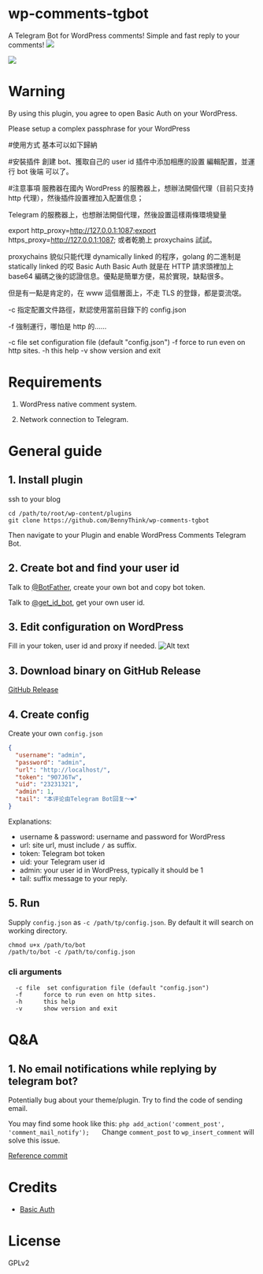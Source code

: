 # wp-comments-tgbot
A Telegram Bot for WordPress comments! Simple and fast reply to your comments!
![](pics/1.png)

![](pics/2.jpg)

# Warning
By using this plugin, you agree to open Basic Auth on your WordPress.

Please setup a complex passphrase for your WordPress

#使用方式
基本可以如下歸納

#安裝插件
創建 bot、獲取自己的 user id
 插件中添加相應的設置
編輯配置，並運行 bot 後端
可以了。

#注意事項
服務器在國內
WordPress 的服務器上，想辦法開個代理（目前只支持 http 代理），然後插件設置裡加入配置信息；

Telegram 的服務器上，也想辦法開個代理，然後設置這樣兩條環境變量

export http_proxy=http://127.0.0.1:1087;export https_proxy=http://127.0.0.1:1087;
或者乾脆上 proxychains 試試。

proxychains 貌似只能代理 dynamically linked 的程序，golang 的二進制是 statically linked 的哎
Basic Auth
Basic Auth 就是在 HTTP 請求頭裡加上 base64 編碼之後的認證信息。優點是簡單方便，易於實現，缺點很多。

但是有一點是肯定的，在 www 這個層面上，不走 TLS 的登錄，都是耍流氓。

-c 指定配置文件路徑，默認使用當前目錄下的 config.json

-f 強制運行，哪怕是 http 的……

-c file set configuration file (default "config.json")
-f force to run even on http sites.
-h this help
-v show version and exit

# Requirements
1. WordPress native comment system.

2. Network connection to Telegram.

# General guide
## 1. Install plugin
ssh to your blog
```shell script
cd /path/to/root/wp-content/plugins
git clone https://github.com/BennyThink/wp-comments-tgbot
``` 

Then navigate to your Plugin and enable WordPress Comments Telegram Bot.
## 2. Create bot and find your user id
Talk to [@BotFather](https://t.me/BotFather), create your own bot and copy bot token.

Talk to [@get_id_bot](https://t.me/get_id_bot), get your own user id.

## 3. Edit configuration on WordPress
Fill in your token, user id and proxy if needed.
![Alt text](pics/plugin.png)

## 3. Download binary on GitHub Release
[GitHub Release](https://github.com/BennyThink/wp-comments-tgbot/releases)

## 4. Create config
Create your own `config.json`
```json
{
  "username": "admin",
  "password": "admin",
  "url": "http://localhost/",
  "token": "907J6Tw",
  "uid": "23231321",
  "admin": 1,
  "tail": "本评论由Telegram Bot回复～❤️"
}
```
Explanations:
* username & password: username and password for WordPress
* url: site url, must include `/` as suffix.
* token: Telegram bot token
* uid: your Telegram user id
* admin: your user id in WordPress, typically it should be 1
* tail: suffix message to your reply.

## 5. Run
Supply `config.json` as `-c /path/tp/config.json`. By default it will search on working directory.
```shell script
chmod u+x /path/to/bot
/path/to/bot -c /path/to/config.json
```
### cli arguments
```text
  -c file  set configuration file (default "config.json")
  -f      force to run even on http sites.
  -h      this help
  -v      show version and exit
```
# Q&A
## 1. No email notifications while replying by telegram bot?
Potentially bug about your theme/plugin. Try to find the code of sending email.

You may find some hook like this:
``php
add_action('comment_post', 'comment_mail_notify');	
``
Change `comment_post` to `wp_insert_comment` will solve this issue.

[Reference commit](https://github.com/BennyThink/WordPressGit/commit/c64a3a5e70e10239ba9217debf16a075e2a13874)

# Credits
* [Basic Auth](https://github.com/WP-API/Basic-Auth)

# License
GPLv2
